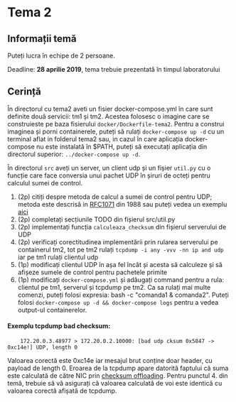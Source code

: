 # Tema 2

## Informații temă
Puteți lucra în echipe de 2 persoane.

Deadline: **28 aprilie 2019**, tema trebuie prezentată în timpul laboratorului


## Cerință
În directorul cu tema2 aveti un fisier docker-compose.yml în care sunt definite două servicii: tm1 și tm2. Acestea folosesc o imagine care se construieste pe baza fisierului `docker/Dockerfile-tema2`. Pentru a construi imaginea și porni containerele, puteți să rulați `docker-compose up -d` cu un terminal aflat in folderul tema2 sau, in cazul în care aplicația docker-compose nu este instalată în $PATH, puteți să executați aplicația din directorul superior: `../docker-compose up -d`.

În directorul `src` aveți un server, un client udp și un fișier `util.py` cu o funcție care face conversia unui pachet UDP în șiruri de octeți pentru calculul sumei de control. 

1. (2p) citiți despre metoda de calcul a sumei de control pentru UDP; metoda este descrisă in [RFC1071](https://tools.ietf.org/html/rfc1071) din 1988 sau puteți vedea un exemplu [aici](https://www.securitynik.com/2015/08/calculating-udp-checksum-with-taste-of.html)
2. (2p) completați secțiunile TODO din fișierul src/util.py 
3. (2p) implementați funcția `calculeaza_checksum` din fișierul serverului de UDP
4. (2p) verificați corectitudinea implementării prin rularea serverului pe containerul tm2, tot pe tm2 rulați `tcpdump -i any -vvv -nn ip and udp` iar pe tm1 rulați clientul udp
5. (1p) modificați clientul UDP în așa fel încât și acesta să calculeze și să afișeze sumele de control pentru pachetele primite
6. (1p) modificați `docker-compose.yml` și adăugați command pentru a rula: clientul pe tm1, serverul și tcpdump pe tm2. Ca sa rulați mai multe comenzi, puteți folosi expresia: bash -c "comanda1 & comanda2". Puteți folosi `docker-compose up -d && docker-compose logs` pentru a vedea output-ul containerelor.

#### Exemplu tcpdump bad checksum:
```
	172.20.0.3.48977 > 172.20.0.2.10000: [bad udp cksum 0x5847 -> 0xc14e!] UDP, length 0
```
Valoarea corectă este 0xc14e iar mesajul brut conține doar header, cu payload de length 0.
Eroarea de la tcpdump apare datorită faptului că suma este calculată de către NIC prin [checksum offloading](https://wiki.wireshark.org/CaptureSetup/Offloading).
Pentru punctul 4. din temă, trebuie să vă asigurați că valoarea calculată de voi este identică cu valoarea corectă afișată de tcpdump.


